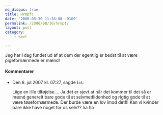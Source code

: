 ```yaml
---
no_disqus: true
title: Hrmpf!
date: '2006-08-30 11:38:00 -0100'
permalink: /2006/08/30/hrmpf/
layout: post
category:
    - kævl

---
```

Jeg har i dag fundet ud af at dem der egentlig er bedst til at være pigefornærmede er mænd!
<div class="vintage-comments">
<h4>Kommentarer </h4>
<ul class="vintage-comments-list"><li>
<p class="comment-meta">Den <time datetime="2007-07-08T19:27:24+02:00">8. jul 2007 kl.  07:27</time>, sagde Lis:</p>
<p>Liige en lille tilføjelse.... Ja det er sjovt at når det kommer til det så er mænd generelt bare gode til at selvmedlidenhed og rigtig gode til at være tøsefornærmede. Der burde være en lov imod det!!! Kan vi kvinder bare ikke have noget for os selv?? ha ha</p>
</li>
</ul>
</div>
